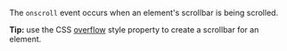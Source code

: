 The `onscroll` event occurs when an element's scrollbar is being scrolled.

**Tip:** use the CSS [overflow](https://www.w3schools.com/cssref/pr_pos_overflow.asp) style property to create a scrollbar for an element.